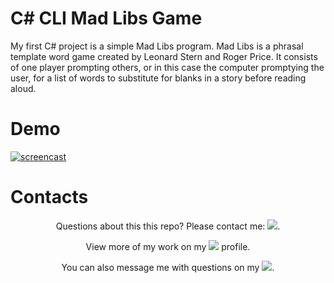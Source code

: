 # C# CLI Mad Libs Game

My first C# project is a simple Mad Libs program. Mad Libs is a phrasal template word game created by Leonard Stern and Roger Price. It consists of one player prompting others, or in this case the computer promptying the user, for a list of words to substitute for blanks in a story before reading aloud.
# Demo

[![screencast](https://user-images.githubusercontent.com/52815609/145499579-f9007060-709c-46a6-9140-cc3f4d7bb0c6.png)](https://watch.screencastify.com/v/fb19RPys2T4DRgim11ZN)

# Contacts
<p align="center">Questions about this this repo? Please contact me: <a href="mailto:cjohnson74.tech@gmail.com"><img src="https://img.shields.io/badge/gmail-%23DD0031.svg?&style=for-the-badge&logo=gmail&logoColor=white"/></a>.</p>
<p align="center">View more of my work on my <a href="https://github.com/cjohnson74"><img src="https://img.shields.io/badge/GitHub-100000?style=for-the-badge&logo=github&logoColor=white"/></a> profile.</p> 
<p align="center">You can also message me with questions on my <a href="https://www.linkedin.com/in/carson74johnson/"><img src="https://img.shields.io/badge/LinkedIn-0077B5?style=for-the-badge&logo=linkedin&logoColor=white"/></a>.</p>
